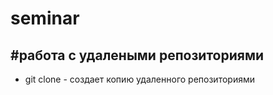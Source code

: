 # seminar

## #работа с удалеными репозиториями

* git clone - создает копию удаленного репозиториями
